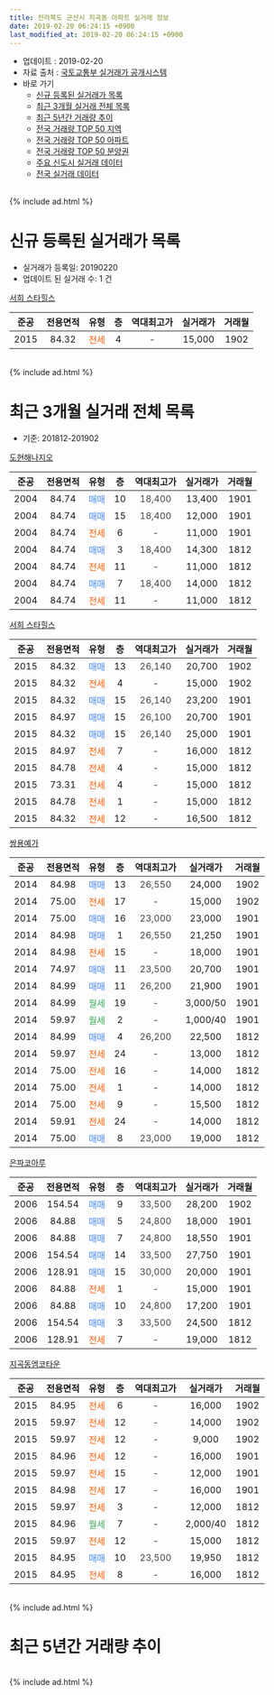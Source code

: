 ```yaml
---
title: 전라북도 군산시 지곡동 아파트 실거래 정보
date: 2019-02-20 06:24:15 +0900
last_modified_at: 2019-02-20 06:24:15 +0900
---
```


* 업데이트 : 2019-02-20
* 자료 출처 : [국토교통부 실거래가 공개시스템](http://rt.molit.go.kr)
* 바로 가기
    * [신규 등록된 실거래가 목록](#신규-등록된-실거래가-목록)
    * [최근 3개월 실거래 전체 목록](#최근-3개월-실거래-전체-목록)
    * [최근 5년간 거래량 추이](#최근-5년간-거래량-추이)
    * [전국 거래량 TOP 50 지역](https://inasie.github.io/apt-trade-info/최근-3개월-전국에서-가장-거래가-많이-발생한-지역)
    * [전국 거래량 TOP 50 아파트](https://inasie.github.io/apt-trade-info/최근-3개월-전국에서-가장-거래가-많이-발생한-아파트)
    * [전국 거래량 TOP 50 분양권](https://inasie.github.io/apt-trade-info/최근-3개월-전국에서-가장-거래가-많이-발생한-분양권)
    * [주요 신도시 실거래 데이터](https://inasie.github.io/apt-trade-info/주요-신도시)
    * [전국 실거래 데이터](https://inasie.github.io/apt-trade-info/전국)
<br>
{% include ad.html %}
<br>

# 신규 등록된 실거래가 목록
* 실거래가 등록일: 20190220
* 업데이트 된 실거래 수: 1 건


[서희 스타힐스](https://search.naver.com/search.naver?query=%EC%A0%84%EB%9D%BC%EB%B6%81%EB%8F%84+%EA%B5%B0%EC%82%B0%EC%8B%9C+%EC%A7%80%EA%B3%A1%EB%8F%99+%EC%84%9C%ED%9D%AC+%EC%8A%A4%ED%83%80%ED%9E%90%EC%8A%A4)

|준공|전용면적|유형|층|역대최고가|실거래가|거래월|
|:---:|:---:|:---:|:---:|:---:|:---:|:---:|
|2015|84.32|<span style="color:#ff5a00">전세</span>|4|<span style="color:#444444">-</span>|15,000|1902|


<br>
{% include ad.html %}
<br>

# 최근 3개월 실거래 전체 목록
* 기준: 201812-201902


[도현해나지오](https://search.naver.com/search.naver?query=%EC%A0%84%EB%9D%BC%EB%B6%81%EB%8F%84+%EA%B5%B0%EC%82%B0%EC%8B%9C+%EC%A7%80%EA%B3%A1%EB%8F%99+%EB%8F%84%ED%98%84%ED%95%B4%EB%82%98%EC%A7%80%EC%98%A4)

|준공|전용면적|유형|층|역대최고가|실거래가|거래월|
|:---:|:---:|:---:|:---:|:---:|:---:|:---:|
|2004|84.74|<span style="color:#4285f3">매매</span>|10|<span style="color:#444444">18,400</span>|13,400|1901|
|2004|84.74|<span style="color:#4285f3">매매</span>|15|<span style="color:#444444">18,400</span>|12,000|1901|
|2004|84.74|<span style="color:#ff5a00">전세</span>|6|<span style="color:#444444">-</span>|11,000|1901|
|2004|84.74|<span style="color:#4285f3">매매</span>|3|<span style="color:#444444">18,400</span>|14,300|1812|
|2004|84.74|<span style="color:#ff5a00">전세</span>|11|<span style="color:#444444">-</span>|11,000|1812|
|2004|84.74|<span style="color:#4285f3">매매</span>|7|<span style="color:#444444">18,400</span>|14,000|1812|
|2004|84.74|<span style="color:#ff5a00">전세</span>|11|<span style="color:#444444">-</span>|11,000|1812|

[서희 스타힐스](https://search.naver.com/search.naver?query=%EC%A0%84%EB%9D%BC%EB%B6%81%EB%8F%84+%EA%B5%B0%EC%82%B0%EC%8B%9C+%EC%A7%80%EA%B3%A1%EB%8F%99+%EC%84%9C%ED%9D%AC+%EC%8A%A4%ED%83%80%ED%9E%90%EC%8A%A4)

|준공|전용면적|유형|층|역대최고가|실거래가|거래월|
|:---:|:---:|:---:|:---:|:---:|:---:|:---:|
|2015|84.32|<span style="color:#4285f3">매매</span>|13|<span style="color:#444444">26,140</span>|20,700|1902|
|2015|84.32|<span style="color:#ff5a00">전세</span>|4|<span style="color:#444444">-</span>|15,000|1902|
|2015|84.32|<span style="color:#4285f3">매매</span>|15|<span style="color:#444444">26,140</span>|23,200|1901|
|2015|84.97|<span style="color:#4285f3">매매</span>|15|<span style="color:#444444">26,100</span>|20,700|1901|
|2015|84.32|<span style="color:#4285f3">매매</span>|15|<span style="color:#444444">26,140</span>|25,000|1901|
|2015|84.97|<span style="color:#ff5a00">전세</span>|7|<span style="color:#444444">-</span>|16,000|1812|
|2015|84.78|<span style="color:#ff5a00">전세</span>|4|<span style="color:#444444">-</span>|15,000|1812|
|2015|73.31|<span style="color:#ff5a00">전세</span>|4|<span style="color:#444444">-</span>|15,000|1812|
|2015|84.78|<span style="color:#ff5a00">전세</span>|1|<span style="color:#444444">-</span>|15,000|1812|
|2015|84.32|<span style="color:#ff5a00">전세</span>|12|<span style="color:#444444">-</span>|16,500|1812|

[쌍용예가](https://search.naver.com/search.naver?query=%EC%A0%84%EB%9D%BC%EB%B6%81%EB%8F%84+%EA%B5%B0%EC%82%B0%EC%8B%9C+%EC%A7%80%EA%B3%A1%EB%8F%99+%EC%8C%8D%EC%9A%A9%EC%98%88%EA%B0%80)

|준공|전용면적|유형|층|역대최고가|실거래가|거래월|
|:---:|:---:|:---:|:---:|:---:|:---:|:---:|
|2014|84.98|<span style="color:#4285f3">매매</span>|13|<span style="color:#444444">26,550</span>|24,000|1902|
|2014|75.00|<span style="color:#ff5a00">전세</span>|17|<span style="color:#444444">-</span>|15,000|1902|
|2014|75.00|<span style="color:#4285f3">매매</span>|16|<span style="color:#444444">23,000</span>|23,000|1901|
|2014|84.98|<span style="color:#4285f3">매매</span>|1|<span style="color:#444444">26,550</span>|21,250|1901|
|2014|84.98|<span style="color:#ff5a00">전세</span>|15|<span style="color:#444444">-</span>|18,000|1901|
|2014|74.97|<span style="color:#4285f3">매매</span>|11|<span style="color:#444444">23,500</span>|20,700|1901|
|2014|84.99|<span style="color:#4285f3">매매</span>|11|<span style="color:#444444">26,200</span>|21,900|1901|
|2014|84.99|<span style="color:#34a853">월세</span>|19|<span style="color:#444444">-</span>|3,000/50|1901|
|2014|59.97|<span style="color:#34a853">월세</span>|2|<span style="color:#444444">-</span>|1,000/40|1901|
|2014|84.99|<span style="color:#4285f3">매매</span>|4|<span style="color:#444444">26,200</span>|22,500|1812|
|2014|59.97|<span style="color:#ff5a00">전세</span>|24|<span style="color:#444444">-</span>|13,000|1812|
|2014|75.00|<span style="color:#ff5a00">전세</span>|16|<span style="color:#444444">-</span>|14,000|1812|
|2014|75.00|<span style="color:#ff5a00">전세</span>|1|<span style="color:#444444">-</span>|14,000|1812|
|2014|75.00|<span style="color:#ff5a00">전세</span>|9|<span style="color:#444444">-</span>|15,500|1812|
|2014|59.91|<span style="color:#ff5a00">전세</span>|24|<span style="color:#444444">-</span>|14,000|1812|
|2014|75.00|<span style="color:#4285f3">매매</span>|8|<span style="color:#444444">23,000</span>|19,000|1812|

[은파코아루](https://search.naver.com/search.naver?query=%EC%A0%84%EB%9D%BC%EB%B6%81%EB%8F%84+%EA%B5%B0%EC%82%B0%EC%8B%9C+%EC%A7%80%EA%B3%A1%EB%8F%99+%EC%9D%80%ED%8C%8C%EC%BD%94%EC%95%84%EB%A3%A8)

|준공|전용면적|유형|층|역대최고가|실거래가|거래월|
|:---:|:---:|:---:|:---:|:---:|:---:|:---:|
|2006|154.54|<span style="color:#4285f3">매매</span>|9|<span style="color:#444444">33,500</span>|28,200|1902|
|2006|84.88|<span style="color:#4285f3">매매</span>|5|<span style="color:#444444">24,800</span>|18,000|1901|
|2006|84.88|<span style="color:#4285f3">매매</span>|7|<span style="color:#444444">24,800</span>|18,550|1901|
|2006|154.54|<span style="color:#4285f3">매매</span>|14|<span style="color:#444444">33,500</span>|27,750|1901|
|2006|128.91|<span style="color:#4285f3">매매</span>|15|<span style="color:#444444">30,000</span>|20,000|1901|
|2006|84.88|<span style="color:#ff5a00">전세</span>|1|<span style="color:#444444">-</span>|15,000|1901|
|2006|84.88|<span style="color:#4285f3">매매</span>|10|<span style="color:#444444">24,800</span>|17,200|1901|
|2006|154.54|<span style="color:#4285f3">매매</span>|3|<span style="color:#444444">33,500</span>|24,500|1812|
|2006|128.91|<span style="color:#ff5a00">전세</span>|7|<span style="color:#444444">-</span>|19,000|1812|


<script async src="//pagead2.googlesyndication.com/pagead/js/adsbygoogle.js"></script>
<!-- 기본 -->
<ins class="adsbygoogle"
     style="display:block"
     data-ad-client="ca-pub-2446590836940007"
     data-ad-slot="1659523306"
     data-ad-format="auto"
     data-full-width-responsive="true"></ins>
<script>
(adsbygoogle = window.adsbygoogle || []).push({});
</script>


[지곡동엠코타운](https://search.naver.com/search.naver?query=%EC%A0%84%EB%9D%BC%EB%B6%81%EB%8F%84+%EA%B5%B0%EC%82%B0%EC%8B%9C+%EC%A7%80%EA%B3%A1%EB%8F%99+%EC%A7%80%EA%B3%A1%EB%8F%99%EC%97%A0%EC%BD%94%ED%83%80%EC%9A%B4)

|준공|전용면적|유형|층|역대최고가|실거래가|거래월|
|:---:|:---:|:---:|:---:|:---:|:---:|:---:|
|2015|84.95|<span style="color:#ff5a00">전세</span>|6|<span style="color:#444444">-</span>|16,000|1902|
|2015|59.97|<span style="color:#ff5a00">전세</span>|12|<span style="color:#444444">-</span>|14,000|1902|
|2015|59.97|<span style="color:#ff5a00">전세</span>|12|<span style="color:#444444">-</span>|9,000|1902|
|2015|84.96|<span style="color:#ff5a00">전세</span>|12|<span style="color:#444444">-</span>|16,000|1901|
|2015|59.97|<span style="color:#ff5a00">전세</span>|15|<span style="color:#444444">-</span>|12,000|1901|
|2015|84.98|<span style="color:#ff5a00">전세</span>|17|<span style="color:#444444">-</span>|16,000|1901|
|2015|59.97|<span style="color:#ff5a00">전세</span>|3|<span style="color:#444444">-</span>|12,000|1812|
|2015|84.96|<span style="color:#34a853">월세</span>|7|<span style="color:#444444">-</span>|2,000/40|1812|
|2015|59.97|<span style="color:#ff5a00">전세</span>|12|<span style="color:#444444">-</span>|15,000|1812|
|2015|84.95|<span style="color:#4285f3">매매</span>|10|<span style="color:#444444">23,500</span>|19,950|1812|
|2015|84.95|<span style="color:#ff5a00">전세</span>|8|<span style="color:#444444">-</span>|16,000|1812|


<br>
{% include ad.html %}
<br>

# 최근 5년간 거래량 추이


<div style="width:100%;">
    <canvas id="deal_progress" height="200"></canvas>
</div>

<script>
new Chart(document.getElementById("deal_progress"), {
    type: 'line',
    data: {
        labels: ['201402','201403','201404','201405','201406','201407','201408','201409','201410','201411','201412','201501','201502','201503','201504','201505','201506','201507','201508','201509','201510','201511','201512','201601','201602','201603','201604','201605','201606','201607','201608','201609','201610','201611','201612','201701','201702','201703','201704','201705','201706','201707','201708','201709','201710','201711','201712','201801','201802','201803','201804','201805','201806','201807','201808','201809','201810','201811','201812','201901','201902'],
        datasets: [{
            label: '매매',
            pointRadius: 1,
            data: [3, 2, 2, 2, 2, 1, 5, 10, 6, 5, 5, 3, 14, 31, 33, 64, 66, 30, 26, 22, 19, 8, 5, 7, 23, 12, 5, 9, 14, 11, 11, 10, 13, 14, 12, 4, 8, 15, 5, 12, 10, 5, 8, 8, 14, 7, 5, 12, 10, 5, 10, 10, 6, 7, 10, 9, 14, 4, 6, 14, 3],
            borderColor: "rgba(255, 201, 14, 1)",
            backgroundColor: "rgba(255, 201, 14, 0.5)",
            fill: false,
            lineTension: 0
        },{
            label: '전월세',
            pointRadius: 1,
            data: [1, 3, 2, 1, 6, 20, 51, 46, 44, 14, 8, 9, 11, 33, 37, 34, 30, 15, 13, 11, 7, 9, 18, 20, 19, 17, 11, 8, 12, 14, 18, 16, 12, 14, 11, 10, 12, 12, 16, 15, 14, 14, 12, 12, 7, 6, 11, 15, 14, 19, 10, 15, 13, 19, 17, 10, 11, 18, 17, 8, 5],
            borderColor: "rgba(0, 141, 185, 1)",
            backgroundColor: "rgba(0, 141, 185, 0.5)",
            fill: false,
            lineTension: 0
        }
        ]
    },
    options: {
        responsive: true,
        title: {
            display: false
        },
        tooltips: {
            mode: 'index',
            intersect: false
        },
        hover: {
            mode: 'nearest',
            intersect: true
        },
        scales: {
            xAxes: [{
                display: true,
                scaleLabel: {
                    display: true,
                    labelString: '년/월'
                }
            }],
            yAxes: [{
                display: true,
                ticks: {
                    suggestedMin: 0,
                },
                scaleLabel: {
                    display: true,
                    labelString: '실거래 수'
                }
            }]
        }
    }
});

</script>


<br>
{% include ad.html %}
<br>

